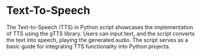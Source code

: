 # Text-To-Speech
The Text-to-Speech (TTS) in Python script showcases the implementation of TTS using the gTTS library. Users can input text, and the script converts the text into speech, playing the generated audio. The script serves as a basic guide for integrating TTS functionality into Python projects.
